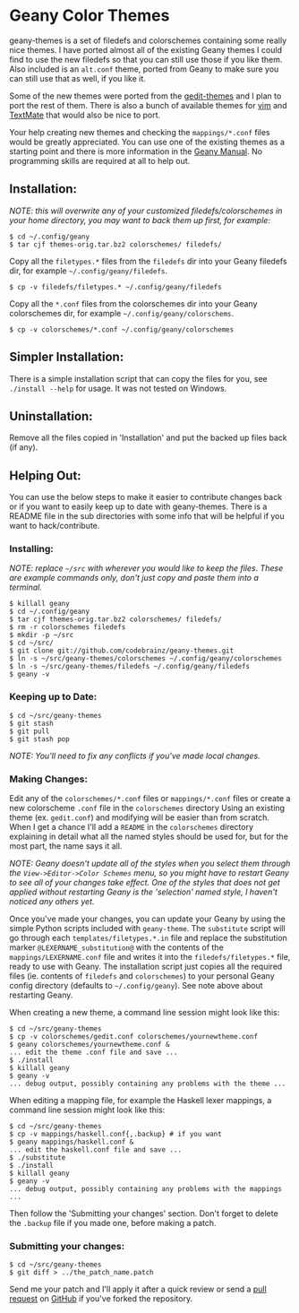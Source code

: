 # Geany Color Themes #

geany-themes is a set of filedefs and colorschemes containing some really nice
themes.  I have ported almost all of the existing Geany themes I could find to
use the new filedefs so that you can still use those if you like them.  Also
included is an `alt.conf` theme, ported from Geany to make sure you can still
use that as well, if you like it.

Some of the new themes were ported from the [gedit-themes][gedit_themes] and I
plan to port the rest of them.  There is also a bunch of available themes for 
[vim][vim_themes] and [TextMate][textmate_themes] that would also be nice to 
port.

Your help creating new themes and checking the `mappings/*.conf` files would
be greatly appreciated.  You can use one of the existing themes as a starting
point and there is more information in the [Geany Manual][geany_manual].  No 
programming skills are required at all to help out.


## Installation: ##

_NOTE: this will overwrite any of your customized filedefs/colorschemes in 
your home directory, you may want to back them up first, for example:_

	$ cd ~/.config/geany
	$ tar cjf themes-orig.tar.bz2 colorschemes/ filedefs/

Copy all the `filetypes.*` files from the `filedefs` dir into your Geany 
filedefs dir, for example `~/.config/geany/filedefs`.

	$ cp -v filedefs/filetypes.* ~/.config/geany/filedefs

Copy all the `*.conf` files from the colorschemes dir into your Geany 
colorschemes dir, for example `~/.config/geany/colorschems`.

	$ cp -v colorschemes/*.conf ~/.config/geany/colorschemes


## Simpler Installation: ##

There is a simple installation script that can copy the files for you, see
`./install --help` for usage.  It was not tested on Windows.


## Uninstallation: ##

Remove all the files copied in 'Installation' and put the backed up files
back (if any).


## Helping Out: ##

You can use the below steps to make it easier to contribute changes back or
if you want to easily keep up to date with geany-themes.  There is a README
file in the sub directories with some info that will be helpful if you want
to hack/contribute.

### Installing: ###

_NOTE: replace `~/src` with wherever you would like to keep the files.  These 
are example commands only, don't just copy and paste them into a terminal._

	$ killall geany
	$ cd ~/.config/geany
	$ tar cjf themes-orig.tar.bz2 colorschemes/ filedefs/
	$ rm -r colorschemes filedefs
	$ mkdir -p ~/src
	$ cd ~/src/
	$ git clone git://github.com/codebrainz/geany-themes.git
	$ ln -s ~/src/geany-themes/colorschemes ~/.config/geany/colorschemes
	$ ln -s ~/src/geany-themes/filedefs ~/.config/geany/filedefs
	$ geany -v

### Keeping up to Date: ###

	$ cd ~/src/geany-themes
	$ git stash
	$ git pull
	$ git stash pop

_NOTE: You'll need to fix any conflicts if you've made local changes._

### Making Changes: ###

Edit any of the `colorschemes/*.conf` files or `mappings/*.conf` files or 
create a new colorscheme `.conf` file in the `colorschemes` directory  Using an
existing theme (ex. `gedit.conf`) and modifying will be easier than from
scratch.  When I get a chance I'll add a `README` in the `colorschemes`
directory explaining in detail what all the named styles should be used for, 
but for the most part, the name says it all.

_NOTE: Geany doesn't update all of the styles when you select them through the
`View->Editor->Color Schemes` menu, so you might have to restart Geany to see
all of your changes take effect.  One of the styles that does not get applied
without restarting Geany is the 'selection' named style, I haven't noticed any
others yet._

Once you've made your changes, you can update your Geany by using the simple
Python scripts included with `geany-theme`.  The `substitute` script will go
through each `templates/filetypes.*.in` file and replace the substitution
marker `@LEXERNAME_substitution@` with the contents of the 
`mappings/LEXERNAME.conf` file and writes it into the `filedefs/filetypes.*` 
file, ready to use with Geany.  The installation script just copies all the
required files (ie. contents of `filedefs` and `colorschemes`) to your personal
Geany config directory (defaults to `~/.config/geany`).  See note above about
restarting Geany.  

When creating a new theme, a command line session might look like this:

	$ cd ~/src/geany-themes
	$ cp -v colorschemes/gedit.conf colorschemes/yournewtheme.conf
	$ geany colorschemes/yournewtheme.conf &
	... edit the theme .conf file and save ...
	$ ./install
	$ killall geany
	$ geany -v
	... debug output, possibly containing any problems with the theme ...

When editing a mapping file, for example the Haskell lexer mappings, a command
line session might look like this:

	$ cd ~/src/geany-themes
	$ cp -v mappings/haskell.conf{,.backup} # if you want
	$ geany mappings/haskell.conf &
	... edit the haskell.conf file and save ...
	$ ./substitute
	$ ./install
	$ killall geany
	$ geany -v
	... debug output, possibly containing any problems with the mappings ...

Then follow the 'Submitting your changes' section.  Don't forget to delete the
`.backup` file if you made one, before making a patch.


### Submitting your changes: ###

	$ cd ~/src/geany-themes
	$ git diff > ../the_patch_name.patch

Send me your patch and I'll apply it after a quick review or send a 
[pull request][pull_requests] on [GitHub][github] if you've forked the
repository.

[gedit_themes]:		https://github.com/mig/gedit-themes
[vim_themes]:		http://www.google.com/search?q=vim+color+themes
[textmate_themes]:	http://wiki.macromates.com/Themes/UserSubmittedThemes
[geany_manual]:		http://www.geany.org/manual/current/index.html#filetype-definition-files
[pull_requests]:	http://help.github.com/pull-requests
[github]:			https://github.com
